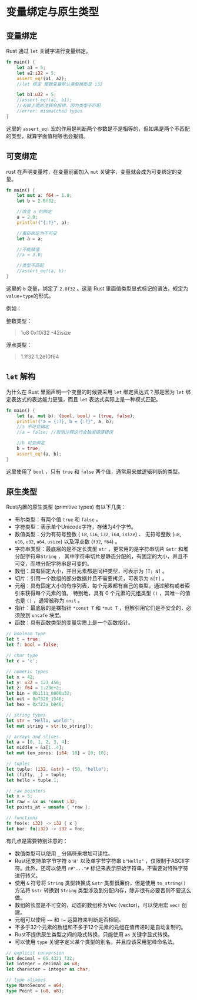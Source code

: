 # 变量绑定与原生类型

## 变量绑定

Rust 通过 `let` 关键字进行变量绑定。

```rust
fn main() {
    let a1 = 5;
    let a2:i32 = 5;
    assert_eq!(a1, a2);
    //let 绑定 整数变量默认类型推断是 i32

    let b1:u32 = 5;
    //assert_eq!(a1, b1);
    //去掉上面的注释会报错，因为类型不匹配
    //errer: mismatched types
}
```

这里的 `assert_eq!` 宏的作用是判断两个参数是不是相等的，但如果是两个不匹配的类型，就算字面值相等也会报错。

## 可变绑定

rust 在声明变量时，在变量前面加入 `mut` 关键字，变量就会成为可变绑定的变量。

```rust
fn main() {
    let mut a: f64 = 1.0;
    let b = 2.0f32;

    //改变 a 的绑定
    a = 2.0;
    println!("{:?}", a);

    //重新绑定为不可变
    let a = a;

    //不能赋值
    //a = 3.0;

    //类型不匹配
    //assert_eq!(a, b);
}
```

这里的 `b` 变量，绑定了 `2.0f32` 。这是 Rust 里面值类型显式标记的语法，规定为`value`+`type`的形式。

例如：

整数类型：
> 1u8 0x10i32 -42isize

浮点类型：
> 1.1f32 1.2e10f64

## `let` 解构

为什么在 Rust 里面声明一个变量的时候要采用 `let` 绑定表达式？那是因为 `let` 绑定表达式的表达能力更强，而且 `let` 表达式实际上是一种模式匹配。

```rust
fn main() {
    let (a, mut b): (bool, bool) = (true, false);
    println!("a = {:?}, b = {:?}", a, b);
    //a 不可变绑定
    //a = false; //取消注释这行会触发编译错误

    //b 可变绑定
    b = true;
    assert_eq!(a, b);
}
```

这里使用了 `bool` ，只有 `true` 和 `false` 两个值，通常用来做逻辑判断的类型。

## 原生类型

Rust内置的原生类型 (primitive types) 有以下几类：

* 布尔类型：有两个值 `true` 和 `false` 。
* 字符类型：表示单个Unicode字符，存储为4个字节。
* 数值类型：分为有符号整数 ( `i8`, `i16`, `i32`, `i64`, `isize`) 、
  无符号整数 (`u8`, `u16`, `u32`, `u64`, `usize`) 以及浮点数 (`f32`, `f64`) 。
* 字符串类型：最底层的是不定长类型 `str` ，更常用的是字符串切片 `&str` 和堆分配字符串`String` ，
  其中字符串切片是静态分配的，有固定的大小，并且不可变，而堆分配字符串是可变的。
* 数组：具有固定大小，并且元素都是同种类型，可表示为 `[T; N]` 。
* 切片：引用一个数组的部分数据并且不需要拷贝，可表示为 `&[T]` 。
* 元组：具有固定大小的有序列表，每个元素都有自己的类型，通过解构或者索引来获得每个元素的值。
  特别地，具有 0 个元素的元组类型 `()` ，其唯一的值也是 `()` ，通常被称为 `unit` 。
* 指针：最底层的是裸指针 `*const T` 和 `*mut T` ，但解引用它们是不安全的，必须放到 `unsafe` 块里。
* 函数：具有函数类型的变量实质上是一个函数指针。

```rust
// boolean type
let t = true;
let f: bool = false;

// char type
let c = 'c';

// numeric types
let x = 42;
let y: u32 = 123_456;
let z: f64 = 1.23e+2;
let bin = 0b1111_0000u32;
let oct = 0o7320_1546;
let hex = 0xf23a_b049;

// string types
let str = "Hello, world!";
let mut string = str.to_string();

// arrays and slices
let a = [0, 1, 2, 3, 4];
let middle = &a[1..4];
let mut ten_zeros: [i64; 10] = [0; 10];

// tuples
let tuple: (i32, &str) = (50, "hello");
let (fifty, _) = tuple;
let hello = tuple.1;

// raw pointers
let x = 5;
let raw = &x as *const i32;
let points_at = unsafe { *raw };

// functions
fn foo(x: i32) -> i32 { x }
let bar: fn(i32) -> i32 = foo;
```

有几点是需要特别注意的：

* 数值类型可以使用 `_` 分隔符来增加可读性。
* Rust还支持单字节字符 `b'H'` 以及单字节字符串 `b"Hello"` ，仅限制于ASCII字符。此外，还可以使用 `r#"..."#` 标记来表示原始字符串，不需要对特殊字符进行转义。
* 使用 `&` 符号将 `String` 类型转换成 `&str` 类型很廉价，但是使用 `to_string()` 方法将 `&str` 转换到 `String` 类型涉及到分配内存，除非很有必要否则不要这么做。
* 数组的长度是不可变的，动态的数组称为Vec (vector)，可以使用宏 `vec!` 创建。
* 元组可以使用 `==` 和 `!=` 运算符来判断是否相同。
* 不多于32个元素的数组和不多于12个元素的元组在值传递时是自动复制的。
* Rust不提供原生类型之间的隐式转换，只能使用 `as` 关键字显式转换。
* 可以使用 `type` 关键字定义某个类型的别名，并且应该采用驼峰命名法。

```rust
// explicit conversion
let decimal = 65.4321_f32;
let integer = decimal as u8;
let character = integer as char;

// type aliases
type NanoSecond = u64;
type Point = (u8, u8);
```
